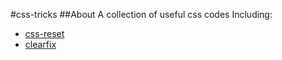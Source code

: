 #css-tricks
##About
A collection of useful css codes
Including:
* [css-reset](https://github.com/KristenXu/css-tricks/blob/master/css-reset.css)
* [clearfix](https://github.com/KristenXu/css-tricks/blob/master/clearfix.css)